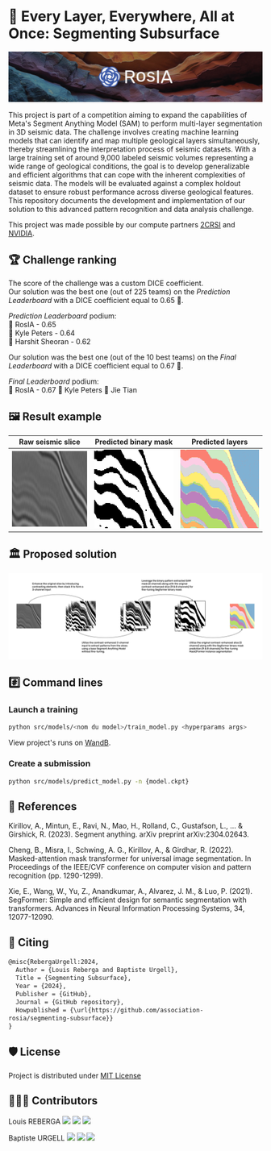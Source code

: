 # 🌋 Every Layer, Everywhere, All at Once: Segmenting Subsurface

<img src='assets/segmenting-subsurface.png'>

This project is part of a competition aiming to expand the capabilities of Meta's Segment Anything Model (SAM) to perform multi-layer segmentation in 3D seismic data. The challenge involves creating machine learning models that can identify and map multiple geological layers simultaneously, thereby streamlining the interpretation process of seismic datasets. With a large training set of around 9,000 labeled seismic volumes representing a wide range of geological conditions, the goal is to develop generalizable and efficient algorithms that can cope with the inherent complexities of seismic data. The models will be evaluated against a complex holdout dataset to ensure robust performance across diverse geological features. This repository documents the development and implementation of our solution to this advanced pattern recognition and data analysis challenge.

This project was made possible by our compute partners [2CRSI](https://2crsi.com/)
and [NVIDIA](https://www.nvidia.com/).

## 🏆 Challenge ranking
The score of the challenge was a custom DICE coefficient.  
Our solution was the best one (out of 225 teams) on the *Prediction Leaderboard* with a DICE coefficient equal to 0.65 🎉.

*Prediction Leaderboard* podium:  
🥇 RosIA - 0.65  
🥈 Kyle Peters - 0.64  
🥉 Harshit Sheoran - 0.62  

Our solution was the best one (out of the 10 best teams) on the *Final Leaderboard* with a DICE coefficient equal to 0.67 🎉.

*Final Leaderboard* podium:  
🥇 RosIA - 0.67 
🥈 Kyle Peters 
🥉 Jie Tian 

## 🖼️ Result example

Raw seismic slice | Predicted binary mask | Predicted layers
:--------------------:|:--------------------:|:--------------------:|
![](assets/slices/raw.png) | ![](assets/slices/segfomer.png) | ![](assets/slices/mask2former.png)

## 🏛️ Proposed solution

<img src='assets/approach.png'>

## #️⃣ Command lines

### Launch a training

```bash
python src/models/<nom du model>/train_model.py <hyperparams args>
```

View project's runs on [WandB](https://wandb.ai/association-rosia/segmenting-subsurface/).

### Create a submission

```bash
python src/models/predict_model.py -n {model.ckpt}
```

## 🔬 References

Kirillov, A., Mintun, E., Ravi, N., Mao, H., Rolland, C., Gustafson, L., ... & Girshick, R. (2023). Segment anything.
arXiv preprint arXiv:2304.02643.

Cheng, B., Misra, I., Schwing, A. G., Kirillov, A., & Girdhar, R. (2022). Masked-attention mask transformer for
universal image segmentation. In Proceedings of the IEEE/CVF conference on computer vision and pattern recognition (pp.
1290-1299).

Xie, E., Wang, W., Yu, Z., Anandkumar, A., Alvarez, J. M., & Luo, P. (2021). SegFormer: Simple and efficient design for
semantic segmentation with transformers. Advances in Neural Information Processing Systems, 34, 12077-12090.

## 📝 Citing

```
@misc{RebergaUrgell:2024,
  Author = {Louis Reberga and Baptiste Urgell},
  Title = {Segmenting Subsurface},
  Year = {2024},
  Publisher = {GitHub},
  Journal = {GitHub repository},
  Howpublished = {\url{https://github.com/association-rosia/segmenting-subsurface}}
}
```

## 🛡️ License

Project is distributed under [MIT License](https://github.com/association-rosia/segmenting-subsurface/blob/main/LICENSE)

## 👨🏻‍💻 Contributors

Louis
REBERGA <a href="https://twitter.com/rbrgAlou"><img src="https://abs.twimg.com/favicons/twitter.3.ico" width="18px"/></a> <a href="https://www.linkedin.com/in/louisreberga/"><img src="https://static.licdn.com/sc/h/akt4ae504epesldzj74dzred8" width="18px"/></a> <a href="louis.reberga@gmail.com"><img src="https://www.google.com/a/cpanel/aqsone.com/images/favicon.ico" width="18px"/></a>

Baptiste
URGELL <a href="https://twitter.com/Baptiste2108"><img src="https://abs.twimg.com/favicons/twitter.3.ico" width="18px"/></a> <a href="https://www.linkedin.com/in/baptiste-urgell/"><img src="https://static.licdn.com/sc/h/akt4ae504epesldzj74dzred8" width="18px"/></a> <a href="baptiste.u@gmail.com"><img src="https://www.google.com/a/cpanel/aqsone.com/images/favicon.ico" width="18px"/></a> 
